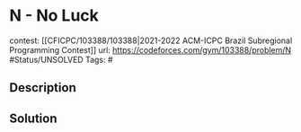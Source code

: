 # N - No Luck

contest: [[CFICPC/103388/103388|2021-2022 ACM-ICPC Brazil Subregional Programming Contest]]
url: https://codeforces.com/gym/103388/problem/N
#Status/UNSOLVED
Tags: #

## Description

## Solution

